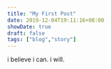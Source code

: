```yaml
---
title: "My First Post"
date: 2019-12-04T19:11:16+08:00
showDate: true
draft: false
tags: ["blog","story"]
---
```


i believe i can. i will.